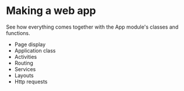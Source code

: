 # Making a web app
<!-- id: start/app -->
<!-- sort: 01 -->

<!-- ## -->
<!-- type: intro -->
See how everything comes together with the App module's classes and functions.

* Page display
* Application class
* Activities
* Routing
* Services
* Layouts
* Http requests